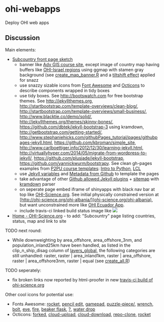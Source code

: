ohi-webapps
=================

Deploy OHI web apps

## Discussion

Main elements:
- [Subcountry front page sketch](https://github.com/OHI-Science/ohi-webapps/blob/master/tmp/gh-pages_sketch.png)
    - banner like [Adv GIS course site](http://ucsb-bren.github.io/esm296-4f/), except image of country map having buffers like [OHI-Israel regions](https://github.com/OHI-Science/ohi-israel#regions) using ggmap with stamen gray background (see [create_map_banner.R](https://github.com/OHI-Science/ohi-webapps/blob/master/create_map_banner.R) and a [tiltshift effect](http://www.fmwconcepts.com/imagemagick/tiltshift/index.php) applied for snazz
    - use snazzy sizable icons from [Font Awesome](http://fortawesome.github.io/Font-Awesome/) and [Octicons](https://octicons.github.com/) to describe components wrapped in tidy boxes
    - use tidy boxes. See http://bootswatch.com for free bootstrap themes. See http://jekyllthemes.org, http://startbootstrap.com/template-overviews/clean-blog/, http://startbootstrap.com/template-overviews/small-business/, http://www.blacktie.co/demo/solid/, http://jekyllthemes.org/themes/skinny-bones/, https://github.com/dbtek/jekyll-bootstrap-3 using kramdown, http://getbootstrap.com/getting-started/, http://www.stephaniehicks.com/githubPages_tutorial/pages/githubpages-jekyll.html, https://github.com/kbroman/simple_site, http://www.carlboettiger.info/2012/12/30/learning-jekyll.html, http://virtuallyhyper.com/2014/05/migrate-from-wordpress-to-jekyll/, https://github.com/plusjade/jekyll-bootstrap, https://github.com/yannickwurm/bootstrapy. See clean gh-pages examples from [P2PU course templates](http://howto.p2pu.org/modules/start/your-own-course/): [Intro to Python](http://mechanicalmooc.org/), [LCL](http://learn.media.mit.edu/lcl/)
    - use [Jekyll variables](http://jekyllrb.com/docs/github-pages/) and [Metadata from Github](https://help.github.com/articles/repository-metadata-on-github-pages/) to template the pages
    - take advantage of other [Github allowed Jekyll plugins](https://help.github.com/articles/using-jekyll-plugins-with-github-pages/) + [sitemap](https://help.github.com/articles/sitemaps-for-github-pages/) with [kramdown](https://help.github.com/articles/migrating-your-pages-site-from-maruku/) parser
    - on seperate page embed iframe of shinyapps with black nav bar at top like [OHI-Science.org](OHI-Science.org). See initial physically constrained version at [http://ohi-science.org/ohi-albania/](ohi-science.org/ohi-albania), but want unconstrained more like [OHI Ecuador App](https://ohi-science.shinyapps.io/ecuador/).
    - include travis-ci linked build status image like [![](https://travis-ci.org/OHI-Science/ohi-ecuador.svg?branch=master)](https://travis-ci.org/OHI-Science/ohi-ecuador)
- [Home - OHI-Science.org](http://ohi-science.org/) - to add: "Subcountry" page listing countries, status, map and link to site

TODO next round:

- While downweighting by area_offshore, area_offshore_3nm, and population_inland25km have been handled, as listed in the clip_n_ship_disag column of [layers_global](https://docs.google.com/a/nceas.ucsb.edu/spreadsheet/ccc?key=0At9FvPajGTwJdEJBeXlFU2ladkR6RHNvbldKQjhiRlE&usp=drive_web&pli=1#gid=0), the following categories are still unhandled: raster, raster | area_inland1km, raster | area_offshore, raster | area_offshore3nm, raster | equal (see [create_all.R]( https://github.com/OHI-Science/ohi-webapps/blob/612f31da32ae66165a27f5f3132fb05b268fd027/create_all.R#L370))

TODO seperately:

- fix broken links now reported by html-proofer in new [travis-ci build of ohi-science.org](https://travis-ci.org/OHI-Science/ohi-science.github.io)


Other cool icons for potential use:

- Fonts Awesome: [rocket](http://fortawesome.github.io/Font-Awesome/icon/rocket/), [pencil edit](http://fortawesome.github.io/Font-Awesome/icon/pencil-square-o/), [gamepad](http://fortawesome.github.io/Font-Awesome/icon/gamepad/), [puzzle-piece/](http://fortawesome.github.io/Font-Awesome/icon/puzzle-piece/), [wrench](http://fortawesome.github.io/Font-Awesome/icon/wrench/), [bolt](http://fortawesome.github.io/Font-Awesome/icon/bolt/), [eye](http://fortawesome.github.io/Font-Awesome/icon/eye/), [fire](http://fortawesome.github.io/Font-Awesome/icon/fire/), [beaker flask](http://fortawesome.github.io/Font-Awesome/icon/flask/), [?](http://fortawesome.github.io/Font-Awesome/icon/question/), [water drop](http://fortawesome.github.io/Font-Awesome/icon/tint/) 
- Octicons: [forked](https://octicons.github.com/icon/repo-forked/), [cloud-upload](https://octicons.github.com/icon/cloud-upload/), [cloud-download](https://octicons.github.com/icon/cloud-download/), [repo-clone](https://octicons.github.com/icon/repo-clone/), [rocket](https://octicons.github.com/icon/rocket/)
